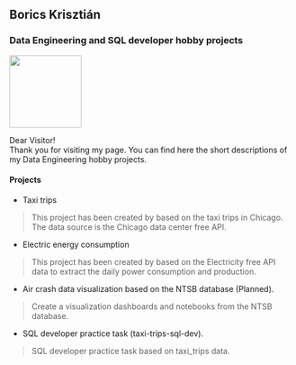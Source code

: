 ## Borics Krisztián
### Data Engineering and SQL developer hobby projects

<img src=https://devnullsec.hu/logo_small.svg height="128" width="128">

Dear Visitor!<br>
Thank you for visiting my page. You can find here the short descriptions of my Data Engineering hobby projects.

#### Projects

- Taxi trips
> This project has been created by based on the taxi trips in Chicago. The data source is the Chicago data center free API.

- Electric energy consumption
> This project has been created by based on the Electricity free API data to extract the daily power consumption and production.

- Air crash data visualization based on the NTSB database (Planned).
> Create a visualization dashboards and notebooks from the NTSB database.

- SQL developer practice task (taxi-trips-sql-dev).
> SQL developer practice task based on taxi_trips data.